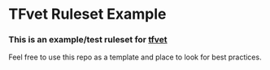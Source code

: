 # TFvet Ruleset Example

### This is an example/test ruleset for [tfvet](https://github.com/clintjedwards/tfvet)

Feel free to use this repo as a template and place to look for best practices.
